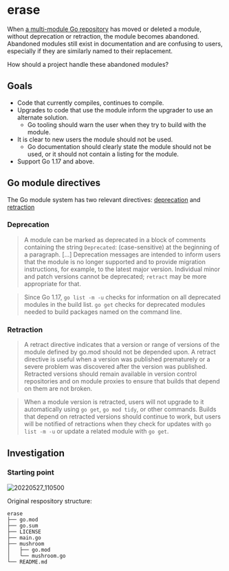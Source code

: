 # erase

When [a multi-module Go repository] has moved or deleted a module, without deprecation or retraction, the module becomes abandoned.
Abandoned modules still exist in documentation and are confusing to users, especially if they are similarly named to their replacement.

How should a project handle these abandoned modules?

## Goals

- Code that currently compiles, continues to compile.
- Upgrades to code that use the module inform the upgrader to use an alternate solution.
  - Go tooling should warn the user when they try to build with the module.
- It is clear to new users the module should not be used.
  - Go documentation should clearly state the module should not be used, or it should not contain a listing for the module.
- Support Go 1.17 and above.

## Go module directives

The Go module system has two relevant directives: [deprecation] and [retraction]

### Deprecation

> A module can be marked as deprecated in a block of comments containing the string `Deprecated`: (case-sensitive) at the beginning of a paragraph.
> [...]
> Deprecation messages are intended to inform users that the module is no longer supported and to provide migration instructions, for example, to the latest major version.
> Individual minor and patch versions cannot be deprecated; `retract` may be more appropriate for that.

> Since Go 1.17, `go list -m -u` checks for information on all deprecated modules in the build list.
> `go get` checks for deprecated modules needed to build packages named on the command line.

### Retraction

> A retract directive indicates that a version or range of versions of the module defined by go.mod should not be depended upon.
> A retract directive is useful when a version was published prematurely or a severe problem was discovered after the version was published.
> Retracted versions should remain available in version control repositories and on module proxies to ensure that builds that depend on them are not broken.

> When a module version is retracted, users will not upgrade to it automatically using `go get`, `go mod tidy`, or other commands.
> Builds that depend on retracted versions should continue to work, but users will be notified of retractions when they check for updates with `go list -m -u` or update a related module with `go get`.

## Investigation

### Starting point

![20220527_110500](https://user-images.githubusercontent.com/5543599/170767962-5506307b-6965-4c29-b98e-2b138a7e5ad0.png)

Original respository structure:

```
erase
├── go.mod
├── go.sum
├── LICENSE
├── main.go
├── mushroom
│   ├── go.mod
│   └── mushroom.go
└── README.md
```

[a multi-module Go repository]: https://github.com/open-telemetry/opentelemetry-go
[deprecation]: https://go.dev/ref/mod#go-mod-file-module-deprecation
[retraction]: https://golang.org/ref/mod#go-mod-file-retract
